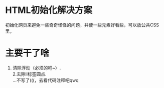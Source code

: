 # HTML初始化解决方案
 初始化网页来避免一些奇奇怪怪的问题，并使一些元素好看些，可以放公共CSS里。

# 主要干了啥
1. 清除浮动（必须的吧~）.<br>
2.去除li标签圆点.<br>
...不写了(((，去看代码注释吧qwq

